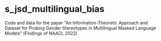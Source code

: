# s_jsd_multilingual_bias
Code and data for the paper "An Information-Theoretic Approach and Dataset for Probing Gender Stereotypes in Multilingual Masked Language Models" (Findings of NAACL 2022)
